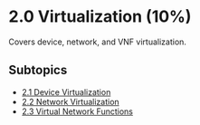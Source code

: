# 2.0 Virtualization (10%)

Covers device, network, and VNF virtualization.

## Subtopics
- [2.1 Device Virtualization](./2.1_Device_Virtualization.md)
- [2.2 Network Virtualization](./2.2_Network_Virtualization.md)
- [2.3 Virtual Network Functions](./2.3_VNF.md)
